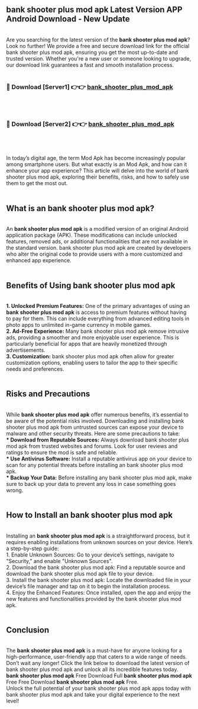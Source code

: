## bank shooter plus mod apk Latest Version APP Android Download - New Update
<br>
Are you searching for the latest version of the <strong>bank shooter plus mod apk</strong>? Look no further! We provide a free and secure download link for the official bank shooter plus mod apk, ensuring you get the most up-to-date and trusted version. Whether you're a new user or someone looking to upgrade, our download link guarantees a fast and smooth installation process.
<br>
<br>
<h3>🔴 Download [Server1] 👉👉 <a href="https://modyolo.store/bank+shooter+plus+mod+apk">bank_shooter_plus_mod_apk</a></h3><br>
<br>
<h3>🔴 Download [Server2] 👉👉 <a href="https://modyolo.store/bank+shooter+plus+mod+apk">bank_shooter_plus_mod_apk</a></h3><br>
<br>
<br>
In today’s digital age, the term Mod Apk has become increasingly popular among smartphone users. But what exactly is an Mod Apk, and how can it enhance your app experience? This article will delve into the world of bank shooter plus mod apk, exploring their benefits, risks, and how to safely use them to get the most out.
<br>
<br>
<h2>What is an bank shooter plus mod apk?</h2>
<br>
An <strong>bank shooter plus mod apk</strong> is a modified version of an original Android application package (APK). These modifications can include unlocked features, removed ads, or additional functionalities that are not available in the standard version. bank shooter plus mod apk are created by developers who alter the original code to provide users with a more customized and enhanced app experience.
<br>
<br>
<h2>Benefits of Using bank shooter plus mod apk</h2>
<br>
<strong> 1. Unlocked Premium Features:</strong> One of the primary advantages of using an <strong>bank shooter plus mod apk</strong> is access to premium features without having to pay for them. This can include everything from advanced editing tools in photo apps to unlimited in-game currency in mobile games.
<br>
<strong> 2. Ad-Free Experience:</strong> Many bank shooter plus mod apk remove intrusive ads, providing a smoother and more enjoyable user experience. This is particularly beneficial for apps that are heavily monetized through advertisements.
<br>
<strong> 3. Customization:</strong> bank shooter plus mod apk often allow for greater customization options, enabling users to tailor the app to their specific needs and preferences.
<br>
<br>
<h2>Risks and Precautions</h2>
<br>
While <strong>bank shooter plus mod apk</strong> offer numerous benefits, it’s essential to be aware of the potential risks involved. Downloading and installing bank shooter plus mod apk from untrusted sources can expose your device to malware and other security threats. Here are some precautions to take:
<br>
<strong> * Download from Reputable Sources:</strong> Always download bank shooter plus mod apk from trusted websites and forums. Look for user reviews and ratings to ensure the mod is safe and reliable.
<br>
<strong> * Use Antivirus Software:</strong> Install a reputable antivirus app on your device to scan for any potential threats before installing an bank shooter plus mod apk.
<br>
<strong> * Backup Your Data:</strong> Before installing any bank shooter plus mod apk, make sure to back up your data to prevent any loss in case something goes wrong.
<br>
<br>
<h2>How to Install an bank shooter plus mod apk</h2>
<br>
Installing an <strong>bank shooter plus mod apk</strong> is a straightforward process, but it requires enabling installations from unknown sources on your device. Here’s a step-by-step guide:
<br>
 1. Enable Unknown Sources: Go to your device’s settings, navigate to "Security," and enable "Unknown Sources".
<br>
 2. Download the bank shooter plus mod apk: Find a reputable source and download the bank shooter plus mod apk file to your device.
<br>
 3. Install the bank shooter plus mod apk: Locate the downloaded file in your device’s file manager and tap on it to begin the installation process.
<br>
 4. Enjoy the Enhanced Features: Once installed, open the app and enjoy the new features and functionalities provided by the bank shooter plus mod apk.
<br>
<br>
<h2><strong>Conclusion</strong></h2>
<br>
The <strong>bank shooter plus mod apk</strong> is a must-have for anyone looking for a high-performance, user-friendly app that caters to a wide range of needs. Don’t wait any longer! Click the link below to download the latest version of bank shooter plus mod apk and unlock all its incredible features today.
<br>
<strong>bank shooter plus mod apk</strong> Free Download Full <strong>bank shooter plus mod apk</strong> Free Free Download <strong>bank shooter plus mod apk</strong> Free.
<br>
Unlock the full potential of your bank shooter plus mod apk apps today with bank shooter plus mod apk and take your digital experience to the next level!
